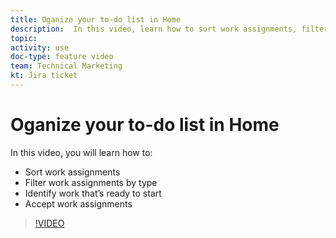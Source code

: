 ```yaml
---
title: Oganize your to-do list in Home
description:  In this video, learn how to sort work assignments, filter assignments by type, identify work that's ready to start, and accept work assignments.
topic:
activity: use
doc-type: feature video
team: Technical Marketing
kt: Jira ticket
---
```

# Oganize your to-do list in Home

In this video, you will learn how to:

* Sort work assignments
* Filter work assignments by type
* Identify work that’s ready to start
* Accept work assignments

>[!VIDEO](https://video.tv.adobe.com/v/335099/?quality=12&learn=on)
